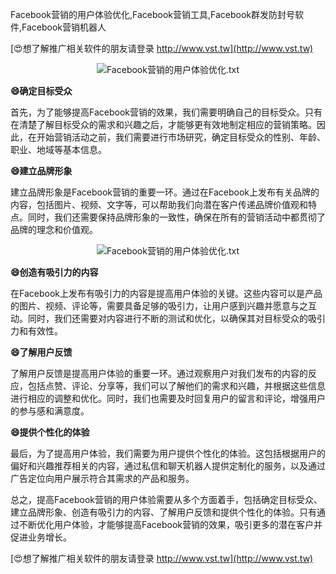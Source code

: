 Facebook营销的用户体验优化,Facebook营销工具,Facebook群发防封号软件,Facebook营销机器人

[😍想了解推广相关软件的朋友请登录 http://www.vst.tw](http://www.vst.tw)

 <center><img src="https://vst.tw/MP4/tuiguang/png/2.png" alt="Facebook营销的用户体验优化.txt"></center>

**😄确定目标受众**

首先，为了能够提高Facebook营销的效果，我们需要明确自己的目标受众。只有在清楚了解目标受众的需求和兴趣之后，才能够更有效地制定相应的营销策略。因此，在开始营销活动之前，我们需要进行市场研究，确定目标受众的性别、年龄、职业、地域等基本信息。

**😄建立品牌形象**

建立品牌形象是Facebook营销的重要一环。通过在Facebook上发布有关品牌的内容，包括图片、视频、文字等，可以帮助我们向潜在客户传递品牌价值观和特点。同时，我们还需要保持品牌形象的一致性，确保在所有的营销活动中都贯彻了品牌的理念和价值观。

 <center><img src="https://vst.tw/MP4/tuiguang/png/7.png" alt="Facebook营销的用户体验优化.txt"></center>

**😄创造有吸引力的内容**

在Facebook上发布有吸引力的内容是提高用户体验的关键。这些内容可以是产品的图片、视频、评论等，需要具备足够的吸引力，让用户感到兴趣并愿意与之互动。同时，我们还需要对内容进行不断的测试和优化，以确保其对目标受众的吸引力和有效性。

**😄了解用户反馈**

了解用户反馈是提高用户体验的重要一环。通过观察用户对我们发布的内容的反应，包括点赞、评论、分享等，我们可以了解他们的需求和兴趣，并根据这些信息进行相应的调整和优化。同时，我们也需要及时回复用户的留言和评论，增强用户的参与感和满意度。

**😄提供个性化的体验**

最后，为了提高用户体验，我们需要为用户提供个性化的体验。这包括根据用户的偏好和兴趣推荐相关的内容，通过私信和聊天机器人提供定制化的服务，以及通过广告定位向用户展示符合其需求的产品和服务。

总之，提高Facebook营销的用户体验需要从多个方面着手，包括确定目标受众、建立品牌形象、创造有吸引力的内容、了解用户反馈和提供个性化的体验。只有通过不断优化用户体验，才能够提高Facebook营销的效果，吸引更多的潜在客户并促进业务增长。

[😍想了解推广相关软件的朋友请登录 http://www.vst.tw](http://www.vst.tw)



